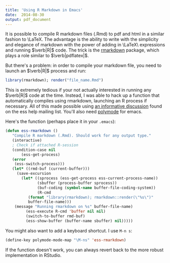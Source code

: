 ```yaml
---
title: 'Using R Markdown in Emacs'
date:  2014-08-30
output: pdf_document
---
```


It is possible to compile R markdown files (.Rmd) to pdf and html in a similar fashion to
\LaTeX. The advantage is the ability to write with the simplicity and elegance of markdown with
the power of adding in \LaTeX\ expressions and running $\verb|R|$ code. The trick is the
[rmarkdown](rmarkdown.rstudio.com) package, which plays a role similar to $\verb|pdflatex|$.

But there's a problem: in order to compile your markdown file, you need to launch an $\verb|R|$
process and run:

```r
library(rmarkdown); render("file_name.Rmd")
```

This is extremely tedious if your not actually interested in running any $\verb|R|$ code at the
time. Instead, I was able to hack up a function that automatically compiles using rmarkdown,
launching an R process if necessary. All of this made possible using
[an informative discussion](https://stat.ethz.ch/pipermail/ess-help/2014-March/009770.html) found on
the ess help mailing list. You'll also need [polymode](https://github.com/vitoshka/polymode) for
emacs.

Here's the function (perhaps place it in your `.emacs`):

```lisp
(defun ess-rmarkdown ()
   "Compile R markdown (.Rmd). Should work for any output type."
   (interactive)
   ; Check if attached R-session
   (condition-case nil
       (ess-get-process)
   (error 
    (ess-switch-process)))
   (let* ((rmd-buf (current-buffer)))
     (save-excursion
       (let* ((sprocess (ess-get-process ess-current-process-name))
              (sbuffer (process-buffer sprocess))
              (buf-coding (symbol-name buffer-file-coding-system))
              (R-cmd
	      (format "library(rmarkdown); rmarkdown::render(\"%s\")"
	      buffer-file-name)))
	(message "Running rmarkdown on %s" buffer-file-name)
         (ess-execute R-cmd 'buffer nil nil)
         (switch-to-buffer rmd-buf)
         (ess-show-buffer (buffer-name sbuffer) nil)))))
```

You might also want to add a keyboard shortcut. I use `M-n s`: 

```lisp
(define-key polymode-mode-map "\M-ns" 'ess-rmarkdown)
```

If the function doesn't work, you can always revert back to the more robust implementation in
RStudio.

